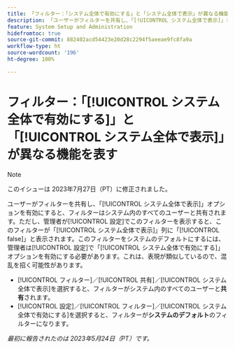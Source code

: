 ```yaml
---
title: 「フィルター：「システム全体で有効にする」と「システム全体で表示」が異なる機能を表す」
description: 「ユーザーがフィルターを共有し、「[!UICONTROL システム全体で表示]」オプションを有効にすると、フィルターはシステム内のすべてのユーザーと共有されます。ただし、管理者が[!UICONTROL 設定]でこのフィルターを表示すると、このフィルターが「[!UICONTROL システム全体で表示]」列に「[!UICONTROL false]」と表示されます。このフィルターをシステムのデフォルトにするには、管理者は設定で「[!UICONTROL システム全体で有効にする]」オプションを有効にする必要があります。これは、表現が類似しているので、混乱を招く可能性があります。」
feature: System Setup and Administration
hidefromtoc: true
source-git-commit: 882402acd54423e20d28c2294f5aeeae9fc8fa9a
workflow-type: ht
source-wordcount: '196'
ht-degree: 100%

---
```



# フィルター：「[!UICONTROL システム全体で有効にする]」と「[!UICONTROL システム全体で表示]」が異なる機能を表す

>[!NOTE]
>
>このイシューは 2023年7月27日（PT）に修正されました。

ユーザーがフィルターを共有し、「[!UICONTROL システム全体で表示]」オプションを有効にすると、フィルターはシステム内のすべてのユーザーと共有されます。ただし、管理者が[!UICONTROL 設定]でこのフィルターを表示すると、このフィルターが「[!UICONTROL システム全体で表示]」列に「[!UICONTROL false]」と表示されます。このフィルターをシステムのデフォルトにするには、管理者は[!UICONTROL 設定]で「[!UICONTROL システム全体で有効にする]」オプションを有効にする必要があります。これは、表現が類似しているので、混乱を招く可能性があります。

* [!UICONTROL フィルター]／[!UICONTROL 共有]／[!UICONTROL システム全体で表示]を選択すると、フィルターがシステム内のすべてのユーザーと&#x200B;**共有**&#x200B;されます。
* [!UICONTROL 設定]／[!UICONTROL フィルター]／[!UICONTROL システム全体で有効にする]を選択すると、フィルターが&#x200B;**システムのデフォルト**&#x200B;のフィルターになります。

_最初に報告されたのは 2023年5月24日（PT）です。_

